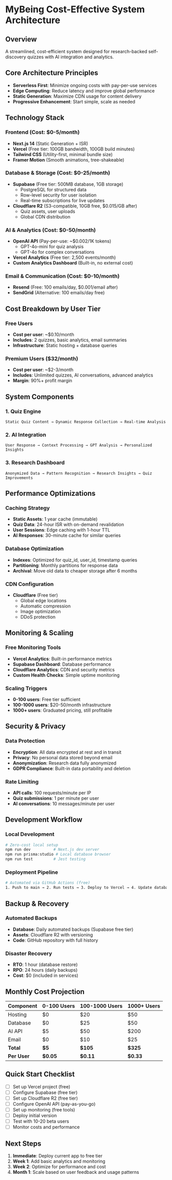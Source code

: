 # MyBeing Cost-Effective System Architecture

## Overview
A streamlined, cost-efficient system designed for research-backed self-discovery quizzes with AI integration and analytics.

## Core Architecture Principles
- **Serverless First**: Minimize ongoing costs with pay-per-use services
- **Edge Computing**: Reduce latency and improve global performance
- **Static Generation**: Maximize CDN usage for content delivery
- **Progressive Enhancement**: Start simple, scale as needed

## Technology Stack

### Frontend (Cost: $0-5/month)
- **Next.js 14** (Static Generation + ISR)
- **Vercel** (Free tier: 100GB bandwidth, 100GB build minutes)
- **Tailwind CSS** (Utility-first, minimal bundle size)
- **Framer Motion** (Smooth animations, tree-shakeable)

### Database & Storage (Cost: $0-25/month)
- **Supabase** (Free tier: 500MB database, 1GB storage)
  - PostgreSQL for structured data
  - Row-level security for user isolation
  - Real-time subscriptions for live updates
- **Cloudflare R2** (S3-compatible, 10GB free, $0.015/GB after)
  - Quiz assets, user uploads
  - Global CDN distribution

### AI & Analytics (Cost: $0-50/month)
- **OpenAI API** (Pay-per-use: ~$0.002/1K tokens)
  - GPT-4o-mini for quiz analysis
  - GPT-4o for complex conversations
- **Vercel Analytics** (Free tier: 2,500 events/month)
- **Custom Analytics Dashboard** (Built-in, no external cost)

### Email & Communication (Cost: $0-10/month)
- **Resend** (Free: 100 emails/day, $0.001/email after)
- **SendGrid** (Alternative: 100 emails/day free)

## Cost Breakdown by User Tier

### Free Users
- **Cost per user**: ~$0.10/month
- **Includes**: 2 quizzes, basic analytics, email summaries
- **Infrastructure**: Static hosting + database queries

### Premium Users ($32/month)
- **Cost per user**: ~$2-3/month
- **Includes**: Unlimited quizzes, AI conversations, advanced analytics
- **Margin**: 90%+ profit margin

## System Components

### 1. Quiz Engine
```
Static Quiz Content → Dynamic Response Collection → Real-time Analysis
```

### 2. AI Integration
```
User Response → Context Processing → GPT Analysis → Personalized Insights
```

### 3. Research Dashboard
```
Anonymized Data → Pattern Recognition → Research Insights → Quiz Improvements
```

## Performance Optimizations

### Caching Strategy
- **Static Assets**: 1 year cache (immutable)
- **Quiz Data**: 24-hour ISR with on-demand revalidation
- **User Sessions**: Edge caching with 1-hour TTL
- **AI Responses**: 30-minute cache for similar queries

### Database Optimization
- **Indexes**: Optimized for quiz_id, user_id, timestamp queries
- **Partitioning**: Monthly partitions for response data
- **Archival**: Move old data to cheaper storage after 6 months

### CDN Configuration
- **Cloudflare** (Free tier)
  - Global edge locations
  - Automatic compression
  - Image optimization
  - DDoS protection

## Monitoring & Scaling

### Free Monitoring Tools
- **Vercel Analytics**: Built-in performance metrics
- **Supabase Dashboard**: Database performance
- **Cloudflare Analytics**: CDN and security metrics
- **Custom Health Checks**: Simple uptime monitoring

### Scaling Triggers
- **0-100 users**: Free tier sufficient
- **100-1000 users**: $20-50/month infrastructure
- **1000+ users**: Graduated pricing, still profitable

## Security & Privacy

### Data Protection
- **Encryption**: All data encrypted at rest and in transit
- **Privacy**: No personal data stored beyond email
- **Anonymization**: Research data fully anonymized
- **GDPR Compliance**: Built-in data portability and deletion

### Rate Limiting
- **API calls**: 100 requests/minute per IP
- **Quiz submissions**: 1 per minute per user
- **AI conversations**: 10 messages/minute per user

## Development Workflow

### Local Development
```bash
# Zero-cost local setup
npm run dev          # Next.js dev server
npm run prisma:studio # Local database browser
npm run test         # Jest testing
```

### Deployment Pipeline
```bash
# Automated via GitHub Actions (free)
1. Push to main → 2. Run tests → 3. Deploy to Vercel → 4. Update database
```

## Backup & Recovery

### Automated Backups
- **Database**: Daily automated backups (Supabase free tier)
- **Assets**: Cloudflare R2 with versioning
- **Code**: GitHub repository with full history

### Disaster Recovery
- **RTO**: 1 hour (database restore)
- **RPO**: 24 hours (daily backups)
- **Cost**: $0 (included in services)

## Monthly Cost Projection

| Component | 0-100 Users | 100-1000 Users | 1000+ Users |
|-----------|-------------|----------------|-------------|
| Hosting | $0 | $20 | $50 |
| Database | $0 | $25 | $50 |
| AI API | $5 | $50 | $200 |
| Email | $0 | $10 | $25 |
| **Total** | **$5** | **$105** | **$325** |
| **Per User** | **$0.05** | **$0.11** | **$0.33** |

## Quick Start Checklist

- [ ] Set up Vercel project (free)
- [ ] Configure Supabase (free tier)
- [ ] Set up Cloudflare R2 (free tier)
- [ ] Configure OpenAI API (pay-as-you-go)
- [ ] Set up monitoring (free tools)
- [ ] Deploy initial version
- [ ] Test with 10-20 beta users
- [ ] Monitor costs and performance

## Next Steps

1. **Immediate**: Deploy current app to free tier
2. **Week 1**: Add basic analytics and monitoring
3. **Week 2**: Optimize for performance and cost
4. **Month 1**: Scale based on user feedback and usage patterns
